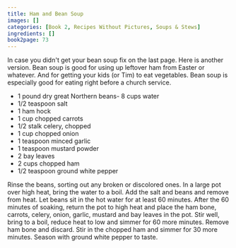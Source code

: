 ```yaml
---
title: Ham and Bean Soup
images: []
categories: [Book 2, Recipes Without Pictures, Soups & Stews]
ingredients: []
book2page: 73
---
```


In case you didn't get your bean soup fix on the last page. Here is another version. Bean soup is good for using up leftover ham from Easter or whatever. And for getting your kids (or Tim) to eat vegetables. Bean soup is especially good for eating right before a church service. 

- 1 pound dry great Northern beans- 8 cups water
- 1/2 teaspoon salt
- 1 ham hock
- 1 cup chopped carrots
- 1/2 stalk celery, chopped
- 1 cup chopped onion
- 1 teaspoon minced garlic
- 1 teaspoon mustard powder
- 2 bay leaves
- 2 cups chopped ham
- 1/2 teaspoon ground white pepper

Rinse the beans, sorting out any broken or discolored ones. In a large pot over high heat, bring the water to a boil. Add the salt and beans and remove from heat. Let beans sit in the hot water for at least 60 minutes. After the 60 minutes of soaking, return the pot to high heat and place the ham bone, carrots, celery, onion, garlic, mustard and bay leaves in the pot. Stir well, bring to a boil, reduce heat to low and simmer for 60 more minutes. Remove ham bone and discard. Stir in the chopped ham and simmer for 30 more minutes. Season with ground white pepper to taste.